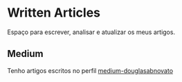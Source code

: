 # Written Articles

Espaço para escrever, analisar e atualizar os meus artigos.

## Medium

Tenho artigos escritos no perfil [medium-douglasabnovato](https://douglasabnovato.medium.com/)